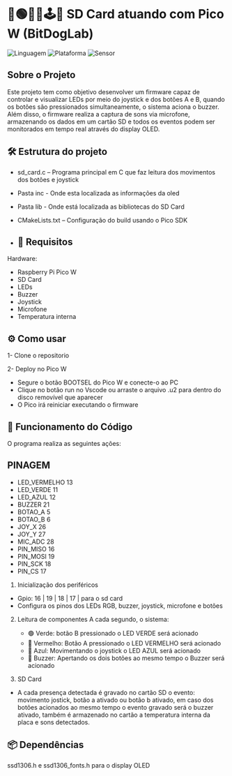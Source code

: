 # 🔘🟢🔵🔴🕹💾 SD Card atuando com Pico W (BitDogLab)
![Linguagem](https://img.shields.io/badge/Linguagem-C-blue.svg)
![Plataforma](https://img.shields.io/badge/Plataforma-Raspberry%20Pi%20Pico-purple.svg)
![Sensor](https://img.shields.io/badge/SD-Card-blue.svg)

## Sobre o Projeto
Este projeto tem como objetivo desenvolver um firmware capaz de controlar e visualizar LEDs por meio do joystick e dos botões A e B, quando os botões são pressionados simultaneamente, o sistema aciona o buzzer. Além disso, o firmware realiza a captura de sons via microfone, armazenando os dados em um cartão SD e todos os eventos podem ser monitorados em tempo real através do display OLED.


## 🛠️ Estrutura do projeto
- sd_card.c – Programa principal em C que faz leitura dos movimentos dos botões e joystick
- Pasta inc - Onde esta localizada as informações da oled
- Pasta lib - Onde está localizada as bibliotecas do SD Card
- CMakeLists.txt – Configuração do build usando o Pico SDK

- ## 🔌 Requisitos
Hardware:

- Raspberry Pi Pico W
- SD Card
- LEDs
- Buzzer
- Joystick
- Microfone
- Temperatura interna

## ⚙️ Como usar
1- Clone o repositorio

2- Deploy no Pico W
 - Segure o botão BOOTSEL do Pico W e conecte-o ao PC
 - Clique no botão run no Vscode ou arraste o arquivo .u2 para dentro do disco removível que aparecer
 - O Pico irá reiniciar executando o firmware
   
## 🔧 Funcionamento do Código
O programa realiza as seguintes ações:

## PINAGEM
- LED_VERMELHO 13
- LED_VERDE    11
- LED_AZUL     12
- BUZZER       21
- BOTAO_A      5
- BOTAO_B      6
- JOY_X        26
- JOY_Y        27
- MIC_ADC      28
- PIN_MISO     16
- PIN_MOSI     19
- PIN_SCK      18
- PIN_CS       17
  
1. Inicialização dos periféricos
- Gpio: 16 | 19 | 18 | 17 | para o sd card
- Configura os pinos dos LEDs RGB, buzzer, joystick, microfone e botões

2. Leitura de componentes
A cada segundo, o sistema:

   * 🟢 Verde: botão B pressionado o LED VERDE será acionado
   * 🔴 Vermelho: Botão A pressionado o LED VERMELHO será acionado
   * 🔵 Azul: Movimentando o joystick o LED AZUL será acionado
   * 📢 Buzzer: Apertando os dois botões ao mesmo tempo o Buzzer será acionado
 
 
4. SD Card
-  A cada presença detectada é gravado no cartão SD o evento: movimento jostick, botão a ativado ou botão b ativado, em caso dos botões acionados ao mesmo tempo o evento gravado será o buzzer ativado, também é armazenado no cartão a temperatura interna da placa e sons detectados.

## 📦 Dependências

ssd1306.h e ssd1306_fonts.h para o display OLED

